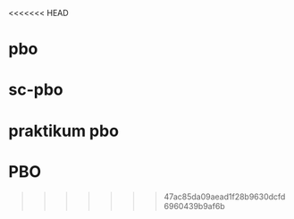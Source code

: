 <<<<<<< HEAD
# pbo
# sc-pbo
praktikum pbo
=======
# PBO
>>>>>>> 47ac85da09aead1f28b9630dcfd6960439b9af6b
